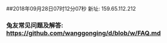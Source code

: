##2018年09月28日07时12分07秒 新址: 159.65.112.212
### 兔友常见问题及解答: https://github.com/wanggonging/d/blob/w/FAQ.md
